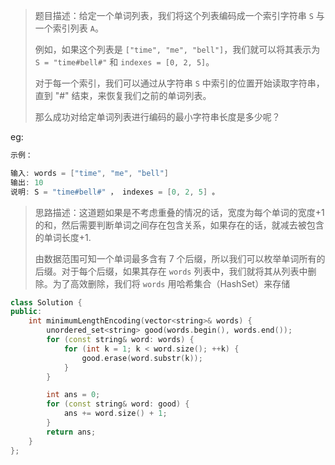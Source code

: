 > 题目描述：给定一个单词列表，我们将这个列表编码成一个索引字符串 `S` 与一个索引列表 `A`。
>
> 例如，如果这个列表是 `["time", "me", "bell"]`，我们就可以将其表示为 `S = "time#bell#"` 和 `indexes = [0, 2, 5]`。
>
> 对于每一个索引，我们可以通过从字符串 `S` 中索引的位置开始读取字符串，直到 "#" 结束，来恢复我们之前的单词列表。
>
> 那么成功对给定单词列表进行编码的最小字符串长度是多少呢？

eg:

```java
示例：

输入: words = ["time", "me", "bell"]
输出: 10
说明: S = "time#bell#" ， indexes = [0, 2, 5] 。
```

> 思路描述：这道题如果是不考虑重叠的情况的话，宽度为每个单词的宽度+1的和，然后需要判断单词之间存在包含关系，如果存在的话，就减去被包含的单词长度+1.
>
> 由数据范围可知一个单词最多含有 7 个后缀，所以我们可以枚举单词所有的后缀。对于每个后缀，如果其存在 `words` 列表中，我们就将其从列表中删除。为了高效删除，我们将 `words` 用哈希集合（HashSet）来存储

```C++
class Solution {
public:
    int minimumLengthEncoding(vector<string>& words) {
        unordered_set<string> good(words.begin(), words.end());
        for (const string& word: words) {
            for (int k = 1; k < word.size(); ++k) {
                good.erase(word.substr(k));
            }
        }

        int ans = 0;
        for (const string& word: good) {
            ans += word.size() + 1;
        }
        return ans;
    }
};
```



